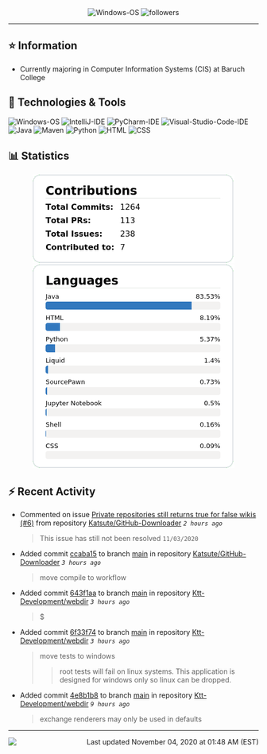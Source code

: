 <div align="center">
    <img 
        src="https://img.shields.io/badge/OS-Windows-informational?style=for-the-badge&color=3278be"
        alt="Windows-OS">
    <img 
        src="https://img.shields.io/github/followers/katsute?color=3278be&style=for-the-badge"
        alt="followers">
</div>

<hr>

## ⭐ Information

 - Currently majoring in Computer Information Systems (CIS) at Baruch College

## 🔧 Technologies & Tools

<img 
    src="https://img.shields.io/badge/OS-Windows-informational?style=flat-square&color=3278be"
    alt="Windows-OS">
<img 
    src="https://img.shields.io/badge/Editor-IntelliJ_IDEA-informational?style=flat-square&logo=intellij-idea&logoColor=white&color=3278be"
    alt="IntelliJ-IDE">
<img 
    src="https://img.shields.io/badge/Editor-PyCharm-informational?style=flat-square&logo=pycharm&logoColor=white&color=3278be"
    alt="PyCharm-IDE">
<img 
    src="https://img.shields.io/badge/Editor-Visual_Studio_Code-informational?style=flat-square&logo=Visual-Studio-Code&logoColor=white&color=3278be"
    alt="Visual-Studio-Code-IDE">
<img 
    src="https://img.shields.io/badge/Code-Java-informational?style=flat-square&logo=java&logoColor=white&color=3278be"
    alt="Java">
<img 
    src="https://img.shields.io/badge/Tools-Maven-informational?style=flat-square&logo=apache-maven&logoColor=white&color=3278be"
    alt="Maven">
<img 
    src="https://img.shields.io/badge/Code-Python-informational?style=flat-square&logo=python&logoColor=white&color=3278be"
    alt="Python">
<img 
    src="https://img.shields.io/badge/Code-HTML-informational?style=flat-square&logo=html5&logoColor=white&color=3278be"
    alt="HTML">
<img 
    src="https://img.shields.io/badge/Code-CSS-informational?style=flat-square&logo=css-wizardry&logoColor=white&color=3278be"
    alt="CSS">

## 📊 Statistics
<div align="center">
    <a href="https://github.com/Katsute/">
        <img src="https://github.com/Katsute/Katsute/blob/main/contributions.png">
    </a>
    <a href="https://github.com/Katsute/">
        <img src="https://github.com/Katsute/Katsute/blob/main/languages.png">
    </a>
</div>

## ⚡ Recent Activity

 - Commented on issue [Private repositories still returns true for false wikis (#6)](https://github.com/Katsute/GitHub-Downloader/issues/6#issuecomment-721497204) from repository [Katsute/GitHub-Downloader](https://github.com/Katsute/GitHub-Downloader)  *`2 hours ago`*
   > This issue has still not been resolved `11/03/2020`
 - Added commit [ccaba15](https://github.com/Katsute/GitHub-Downloader/commit/ccaba1559cbbbff93d365110fb432bbfe389220c) to branch [main](https://github.com/Katsute/GitHub-Downloader/tree/main) in repository [Katsute/GitHub-Downloader](https://github.com/Katsute/GitHub-Downloader)  *`3 hours ago`*
   > move compile to workflow
 - Added commit [643f1aa](https://github.com/Ktt-Development/webdir/commit/643f1aabedb476360bf904382694640afc489069) to branch [main](https://github.com/Ktt-Development/webdir/tree/main) in repository [Ktt-Development/webdir](https://github.com/Ktt-Development/webdir)  *`3 hours ago`*
   > $
 - Added commit [6f33f74](https://github.com/Ktt-Development/webdir/commit/6f33f74e59be865570b627c44df5f876a964576d) to branch [main](https://github.com/Ktt-Development/webdir/tree/main) in repository [Ktt-Development/webdir](https://github.com/Ktt-Development/webdir)  *`3 hours ago`*
   > move tests to windows
   >  > root tests will fail on linux systems. This application is designed for windows only so linux can be dropped.
 - Added commit [4e8b1b8](https://github.com/Ktt-Development/webdir/commit/4e8b1b8dd34e1f1558c51a0b0db322e121870933) to branch [main](https://github.com/Ktt-Development/webdir/tree/main) in repository [Ktt-Development/webdir](https://github.com/Ktt-Development/webdir)  *`9 hours ago`*
   > exchange renderers may only be used in defaults

---
<img align="left" src="https://github.com/Katsute/Katsute/workflows/Update%20README.md/badge.svg"><p align="right">Last updated November 04, 2020 at 01:48 AM (EST)</p>
